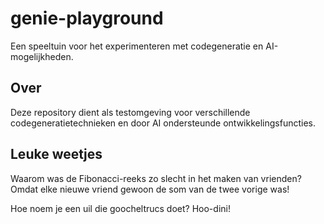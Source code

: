 # genie-playground

Een speeltuin voor het experimenteren met codegeneratie en AI-mogelijkheden.

## Over

Deze repository dient als testomgeving voor verschillende codegeneratietechnieken en door AI ondersteunde ontwikkelingsfuncties.

## Leuke weetjes

Waarom was de Fibonacci-reeks zo slecht in het maken van vrienden?
Omdat elke nieuwe vriend gewoon de som van de twee vorige was!

Hoe noem je een uil die goocheltrucs doet? Hoo-dini!
